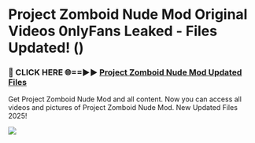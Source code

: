 # Project Zomboid Nude Mod Original Videos 0nlyFans Leaked - Files Updated! ()

<h3>🔴 CLICK HERE 🌐==►► <a href="https://tinyurl.com/2p9ay9w9" rel="nofollow">Project Zomboid Nude Mod Updated Files</a></h3>

Get Project Zomboid Nude Mod and all content. Now you can access all videos and pictures of Project Zomboid Nude Mod. New Updated Files 2025!

[![](https://i.imgur.com/KQgVmj3.gif)](https://tinyurl.com/2p9ay9w9)
